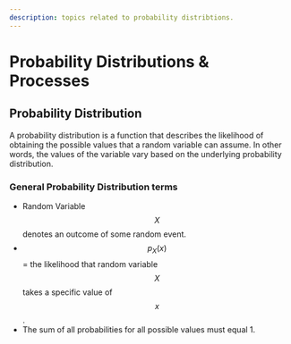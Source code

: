 ```yaml
---
description: topics related to probability distribtions.
---
```


# Probability Distributions & Processes

## Probability Distribution

A probability distribution is a function that describes the likelihood of obtaining the possible values that a random variable can assume. In other words, the values of the variable vary based on the underlying probability distribution.

### General Probability Distribution terms

* Random Variable $$X$$denotes an outcome of some random event. 
* $$p_X(x)$$=  the likelihood that random variable $$X$$ takes a specific value of $$x$$.
* The sum of all probabilities for all possible values must equal 1.

